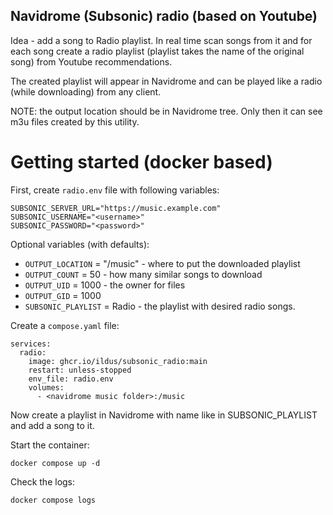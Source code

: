 Navidrome (Subsonic) radio (based on Youtube)
---------------------------------------------

Idea - add a song to Radio playlist. In real time scan songs from it and for each song
create a radio playlist (playlist takes the name of the original song) from
Youtube recommendations.

The created playlist will appear in Navidrome and can be played like
a radio (while downloading) from any client.

NOTE: the output location should be in Navidrome tree. Only then it can see
m3u files created by this utility.

Getting started (docker based)
============================

First, create `radio.env` file with following variables:

    SUBSONIC_SERVER_URL="https://music.example.com"
    SUBSONIC_USERNAME="<username>"
    SUBSONIC_PASSWORD="<password>"

Optional variables (with defaults):

* `OUTPUT_LOCATION` = "/music" - where to put the downloaded playlist
* `OUTPUT_COUNT` = 50 - how many similar songs to download
* `OUTPUT_UID` = 1000 - the owner for files
* `OUTPUT_GID` = 1000
* `SUBSONIC_PLAYLIST` = Radio - the playlist with desired radio songs.

Create a `compose.yaml` file:

    services:
      radio:
        image: ghcr.io/ildus/subsonic_radio:main
        restart: unless-stopped
        env_file: radio.env
        volumes:
          - <navidrome music folder>:/music


Now create a playlist in Navidrome with name like in SUBSONIC_PLAYLIST and
add a song to it.

Start the container:

    docker compose up -d

Check the logs:

    docker compose logs
